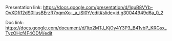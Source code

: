 

Presentation link:
https://docs.google.com/presentation/d/1quB8VYb-OvXDfi12dS0lIusBErzR7oqmXo-_a_iSI0Y/edit#slide=id.g30044949d6a_0_2


Doc link:
https://docs.google.com/document/d/1tp2MTJ_KjOy4Y3P3_B41vbP_KRGsx_TyzOHcf4F4ODM/edit
